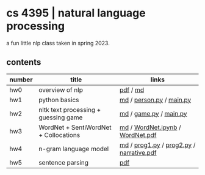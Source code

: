 # cs 4395 | natural language processing

a fun little nlp class taken in spring 2023.

## contents

| number | title           | links                                                                       |
| ------ | --------------- | --------------------------------------------------------------------------- |
| hw0    | overview of nlp | [pdf](./hw0/nlp_overview.pdf) / [md](./hw0)                                   |
| hw1    | python basics   | [md](./hw1/README.md) / [person.py](./hw1/person.py) / [main.py](./hw1/main.py) |
| hw2    | nltk text processing + guessing game   | [md](./hw2/README.md) / [game.py](./hw2/game.py) / [main.py](./hw2/main.py) |
| hw3    | WordNet + SentiWordNet + Collocations   | [md](./hw3/README.md) / [WordNet.ipynb](./hw3/WordNet.ipynb) / [WordNet.pdf](./hw3/WordNet.pdf) |
| hw4    | n-gram language model | [md](./hw4/README.md) / [prog1.py](./hw4/prog1.py) / [prog2.py](./hw4/prog2.py) / [narrative.pdf](./hw4/narrative.pdf) |
| hw5    | sentence parsing | [pdf](./hw5/drawings.pdf) |